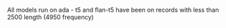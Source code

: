 All models run on ada - t5 and flan-t5 have been on records with less than 2500 length (4950 frequency)
